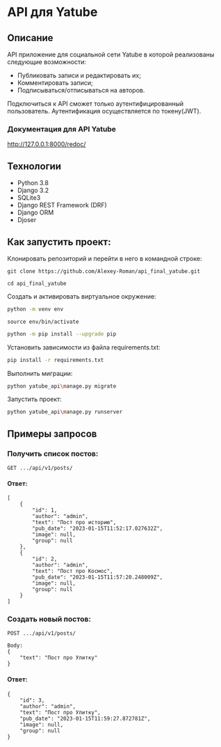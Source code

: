 # API для Yatube
## Описание
API приложение для социальной сети Yatube в которой реализованы следующие возможности:
* Публиковать записи и редактировать их;
* Комментировать записи;
* Подписываться/отписываться на авторов.

Подключиться к API сможет только аутентифицированный пользователь. Аутентификация осуществляется по токену(JWT).

### Документация для API Yatube
http://127.0.0.1:8000/redoc/


## Технологии
* Python 3.8
* Django 3.2
* SQLite3
* Django REST Framework (DRF)
* Django ORM
* Djoser


## Как запустить проект:

Клонировать репозиторий и перейти в него в командной строке:

```
git clone https://github.com/Alexey-Roman/api_final_yatube.git
```

```
cd api_final_yatube
```

Cоздать и активировать виртуальное окружение:

```bash
python -m venv env
```

```
source env/bin/activate
```

```bash
python -m pip install --upgrade pip
```

Установить зависимости из файла requirements.txt:

```bash
pip install -r requirements.txt
```

Выполнить миграции:

```bash
python yatube_api\manage.py migrate
```

Запустить проект:

```bash
python yatube_api\manage.py runserver
```

## Примеры запросов

### Получить список постов:
```
GET .../api/v1/posts/
```
#### Ответ:
```
[
    {
        "id": 1,
        "author": "admin",
        "text": "Пост про историю",
        "pub_date": "2023-01-15T11:52:17.027632Z",
        "image": null,
        "group": null
    },
    {
        "id": 2,
        "author": "admin",
        "text": "Пост про Космос",
        "pub_date": "2023-01-15T11:57:20.248009Z",
        "image": null,
        "group": null
    }
]
```


### Создать новый постов:
```
POST .../api/v1/posts/

Body:
{
    "text": "Пост про Улитку"
}
```
#### Ответ:
```
{
    "id": 3,
    "author": "admin",
    "text": "Пост про Улитку",
    "pub_date": "2023-01-15T11:59:27.872781Z",
    "image": null,
    "group": null
}
```

